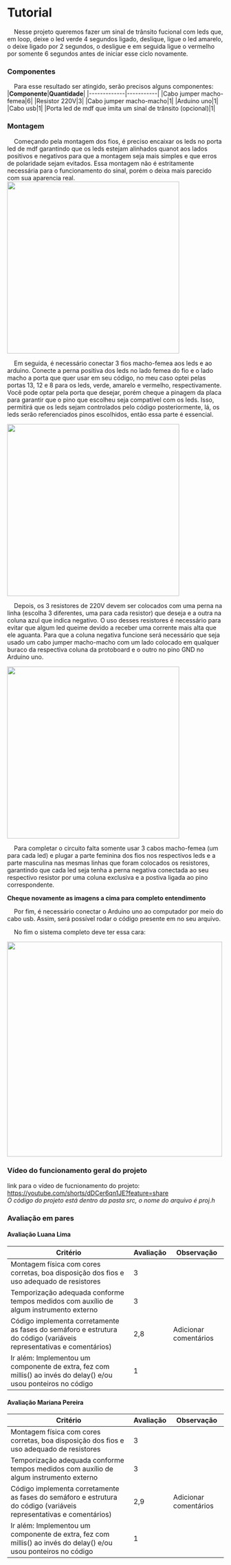 # Tutorial
&nbsp;&nbsp;&nbsp;&nbsp;Nesse projeto queremos fazer um sinal de trânsito fucional com leds que, em loop, deixe o led verde 4 segundos ligado, deslique, ligue o led amarelo, o deixe ligado por 2 segundos, o desligue e em seguida ligue o vermelho por somente 6 segundos antes de iniciar esse ciclo novamente. 

### Componentes
&nbsp;&nbsp;&nbsp;&nbsp;Para esse resultado ser atingido, serão precisos alguns componentes:
|**Componente**|**Quantidade**|
|-------------|-----------|
|Cabo jumper macho-femea|6|
|Resistor 220V|3|
|Cabo jumper macho-macho|1|
|Arduino uno|1|
|Cabo usb|1|
|Porta led de mdf que imita um sinal de trânsito (opcional)|1|

### Montagem
&nbsp;&nbsp;&nbsp;&nbsp;Começando pela montagem dos fios, é preciso encaixar os leds no porta led de mdf garantindo que os leds estejam alinhados quanot aos lados positivos e negativos para que a montagem seja mais simples e que erros de polaridade sejam evitados. Essa montagem não é estritamente necessária para o funcionamento do sinal, porém o deixa mais parecido com sua aparencia real.
<img src="assets/led-vermelho.jpg" width="400">


&nbsp;&nbsp;&nbsp;&nbsp;Em seguida, é necessário conectar 3 fios macho-femea aos leds e ao arduino. Conecte a perna positiva dos leds no lado femea do fio e o lado macho a porta que quer usar em seu código, no meu caso optei pelas portas 13, 12 e 8 para os leds, verde, amarelo e vermelho, respectivamente. Você pode optar pela porta que desejar, porém cheque a pinagem da placa para garantir que o pino que escolheu seja compatível com os leds. Isso, permitirá que os leds sejam controlados pelo código posteriormente, lá, os leds serão referenciados pinos escolhidos, então essa parte é essencial. 

<img src="assets/arduino.jpg" width="400">

&nbsp;&nbsp;&nbsp;&nbsp;Depois, os 3 resistores de 220V devem ser colocados com uma perna na linha (escolha 3 diferentes, uma para cada resistor) que deseja e a outra na coluna azul que indica negativo. O uso desses resistores é necessário para evitar que algum led queime devido a receber uma corrente mais alta que ele aguanta. Para que a coluna negativa funcione será necessário que seja usado um cabo jumper macho-macho com um lado colocado em qualquer buraco da respectiva coluna da protoboard e o outro no pino GND no Arduino uno. 

<img src="assets/protoboard.jpg" width="400">

&nbsp;&nbsp;&nbsp;&nbsp;Para completar o circuito falta somente usar 3 cabos macho-femea (um para cada led) e plugar a parte feminina dos fios nos respectivos leds e a parte masculina nas mesmas linhas que foram colocados os resistores, garantindo que cada led seja tenha a perna negativa conectada ao seu respectivo resistor por uma coluna exclusiva e a postiva ligada ao pino correspondente. 

**Cheque novamente as imagens a cima para completo entendimento**

&nbsp;&nbsp;&nbsp;&nbsp;Por fim, é necessário conectar o Arduino uno ao computador por meio do cabo usb. Assim, será possível rodar o código presente em no seu arquivo. 

&nbsp;&nbsp;&nbsp;&nbsp;No fim o sistema completo deve ter essa cara:

<img src="assets/sistema-completo.jpg" width="500">

### Vídeo do funcionamento geral do projeto
link para o vídeo de fucnionamento do projeto: https://youtube.com/shorts/dDCer6qn1JE?feature=share 
<br>
*O código do projeto está dentro da pasta src, o nome do arquivo é proj.h*

### Avaliação em pares
#### Avaliação Luana Lima
|**Critério**|**Avaliação**|**Observação**|
|-------------|-----------|-------------|
|Montagem física com cores corretas, boa disposição dos fios e uso adequado de resistores|3||
|Temporização adequada conforme tempos medidos com auxílio de algum instrumento externo|3||
|Código implementa corretamente as fases do semáforo e estrutura do código (variáveis representativas e comentários)|2,8|Adicionar comentários|
|Ir além: Implementou um componente de extra, fez com millis() ao invés do delay() e/ou usou ponteiros no código|1||
#### Avaliação Mariana Pereira
|**Critério**|**Avaliação**|**Observação**|
|-------------|-----------|-------------|
|Montagem física com cores corretas, boa disposição dos fios e uso adequado de resistores|3||
|Temporização adequada conforme tempos medidos com auxílio de algum instrumento externo|3||
|Código implementa corretamente as fases do semáforo e estrutura do código (variáveis representativas e comentários)|2,9|Adicionar comentários|
|Ir além: Implementou um componente de extra, fez com millis() ao invés do delay() e/ou usou ponteiros no código|1||

